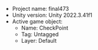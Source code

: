 <!-- UNITY CODE ASSIST INSTRUCTIONS START -->
- Project name: final473
- Unity version: Unity 2022.3.41f1
- Active game object:
  - Name: CheckPoint
  - Tag: Untagged
  - Layer: Default
<!-- UNITY CODE ASSIST INSTRUCTIONS END -->
